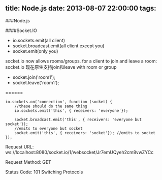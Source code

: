 title: Node.js
date: 2013-08-07 22:00:00
tags:
---
###Node.js


####Socket.IO

* io.sockets.emit(all client)
* socket.broadcast.emit(all client except you)
* socket.emit(only you)

socket.io now allows rooms/groups. for a client to join and leave a room:
socket.io 现在原生支持join和leave with room or group

* socket.join('room1');
* socket.leave('room1');



======


	io.sockets.on('connection', function (socket) {
  		//these should do the same thing  
  		io.sockets.emit('this', { receivers: 'everyone'});

  		socket.broadcast.emit('this', { receivers: 'everyone but socket'}); 
  		//emits to everyone but socket
  		socket.emit('this', { receivers: 'socket'}); //emits to socket
	});
	

Request URL: ws://localhost:8080/socket.io/1/websocket/Jr7emUQyeh2cm8vwZYCc

Request Method: GET

Status Code: 101 Switching Protocols



